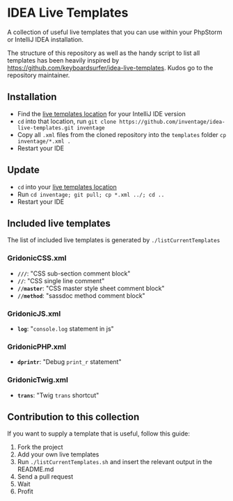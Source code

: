 # IDEA Live Templates

A collection of useful live templates that you can use within your PhpStorm or IntelliJ IDEA installation.

The structure of this repository as well as the handy script to list all templates has been heavily inspired
by https://github.com/keyboardsurfer/idea-live-templates. Kudos go to the repository maintainer.

## Installation

- Find the [live templates location](https://www.jetbrains.com/help/idea/using-live-templates.html) for your IntelliJ IDE version
- `cd` into that location, run `git clone https://github.com/inventage/idea-live-templates.git inventage`
- Copy all `.xml` files from the cloned repository into the `templates` folder `cp inventage/*.xml .`
- Restart your IDE

## Update

- `cd` into your [live templates location](https://www.jetbrains.com/help/idea/using-live-templates.html)
- Run `cd inventage; git pull; cp *.xml ../; cd ..`
- Restart your IDE

## Included live templates

The list of included live templates is generated by `./listCurrentTemplates`

### GridonicCSS.xml
- __`///`__: "CSS sub-section comment block"
- __`//`__: "CSS single line comment"
- __`//master`__: "CSS master style sheet comment block"
- __`//method`__: "sassdoc method comment block"

### GridonicJS.xml
- __`log`__: "`console.log` statement in js"

### GridonicPHP.xml
- __`dprintr`__: "Debug `print_r` statement"

### GridonicTwig.xml
- __`trans`__: "Twig `trans` shortcut"

## Contribution to this collection

If you want to supply a template that is useful, follow this guide:

1. Fork the project
2. Add your own live templates
3. Run `./listCurrentTemplates.sh` and insert the relevant output in the README.md
4. Send a pull request
5. Wait
6. Profit
